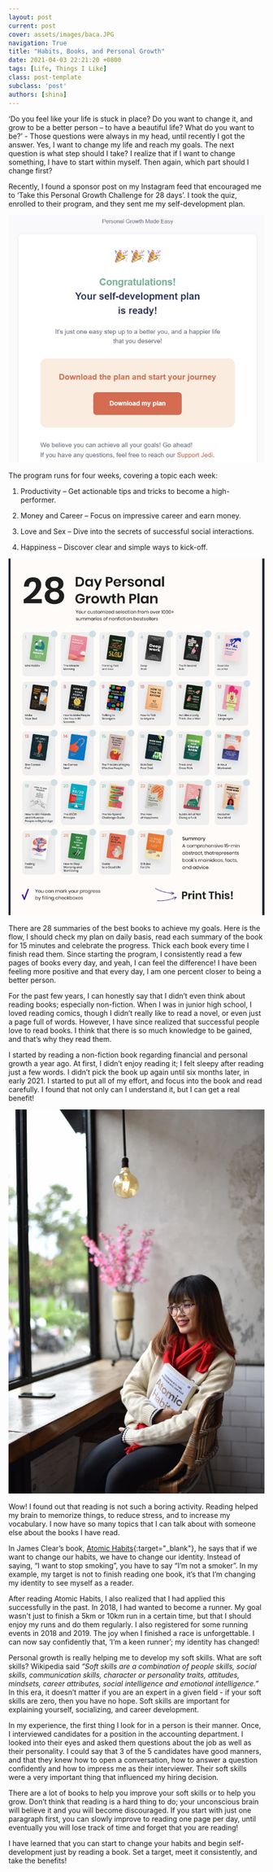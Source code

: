```yaml
---
layout: post
current: post
cover: assets/images/baca.JPG
navigation: True
title: "Habits, Books, and Personal Growth"
date: 2021-04-03 22:21:20 +0800
tags: [Life, Things I Like]
class: post-template
subclass: 'post'
authors: [shina]
---
```

‘Do you feel like your life is stuck in place? Do you want to change it, and grow to be a better person – to have a beautiful life? What do you want to be?’ - Those questions were always in my head, until recently I got the answer. Yes, I want to change my life and reach my goals. The next question is what step should I take? I realize that if I want to change something, I have to start within myself. Then again, which part should I change first? 

Recently, I found a sponsor post on my Instagram feed that encouraged me to ‘Take this Personal Growth Challenge for 28 days’. I took the quiz, enrolled to their program, and they sent me my self-development plan.

![Successfully Registered!](/assets/images/selfgrowthready.jpg "Self-development Plan is Ready!") 
 
The program runs for four weeks, covering a topic each week:

1. Productivity – Get actionable tips and tricks to become a high-performer.

2. Money and Career – Focus on impressive career and earn money.

3. Love and Sex – Dive into the secrets of successful social interactions.

4. Happiness – Discover clear and simple ways to kick-off.

![28 Summaries Books!](/assets/images/PersonalPlan.jpg "28 Summaries Books")
 
There are 28 summaries of the best books to achieve my goals. Here is the flow, I should check my plan on daily basis, read each summary of the book for 15 minutes and celebrate the progress. Thick each book every time I finish read them. 
Since starting the program, I consistently read a few pages of books every day, and yeah, I can feel the difference! I have been feeling more positive and that every day, I am one percent closer to being a better person. 

For the past few years, I can honestly say that I didn’t even think about reading books; especially non-fiction. When I was in junior high school, I loved reading comics, though I didn’t really like to read a novel, or even just a page full of words. However, I have since realized that successful people love to read books. I think that there is so much knowledge to be gained, and that’s why they read them.
 
I started by reading a non-fiction book regarding financial and personal growth a year ago. At first, I didn’t enjoy reading it; I felt sleepy after reading just a few words. I didn’t pick the book up again until six months later, in early 2021. I started to put all of my effort, and focus into the book and read carefully. I found that not only can I understand it, but I can get a real benefit! 

![Atomic Habits!](/assets/images/atomic.jpg "Atomic Habits")

Wow! I found out that reading is not such a boring activity. Reading helped my brain to memorize things, to reduce stress, and to increase my vocabulary. I now have so many topics that I can talk about with someone else about the books I have read. 

In James Clear’s book, [Atomic Habits](https://jamesclear.com/atomic-habits/){:target="_blank"}, he says that if we want to change our habits, we have to change our identity. Instead of saying, “I want to stop smoking”, you have to say “I’m not a smoker”. In my example, my target is not to finish reading one book, it’s that I’m changing my identity to see myself as a reader. 

After reading Atomic Habits, I also realized that I had applied this successfully in the past. In 2018, I had wanted to become a runner. My goal wasn't just to finish a 5km or 10km run in a certain time, but that I should enjoy my runs and do them regularly. I also registered for some running events in 2018 and 2019. The joy when I finished a race is unforgettable. I can now say confidently that, ‘I’m a keen runner’; my identity has changed!

Personal growth is really helping me to develop my soft skills. What are soft skills? Wikipedia said *“Soft skills are a combination of people skills, social skills, communication skills, character or personality traits, attitudes, mindsets, career attributes, social intelligence and emotional intelligence.”* In this era, it doesn’t matter if you are an expert in a given field - if your soft skills are zero, then you have no hope. Soft skills are important for explaining yourself, socializing, and career development. 

In my experience, the first thing I look for in a person is their manner. Once, I interviewed candidates for a position in the accounting department. I looked into their eyes and asked them questions about the job as well as their personality. I could say that 3 of the 5 candidates have good manners, and that they knew how to open a conversation, how to answer a question confidently and how to impress me as their interviewer. Their soft skills were a very important thing that influenced my hiring decision. 

There are a lot of books to help you improve your soft skills or to help you grow. Don’t think that reading is a hard thing to do; your unconscious brain will believe it and you will become discouraged. If you start with just one paragraph first, you can slowly improve to reading one page per day, until eventually you will lose track of time and forget that you are reading!

I have learned that you can start to change your habits and begin self-development just by reading a book. Set a target, meet it consistently, and take the benefits!
 
